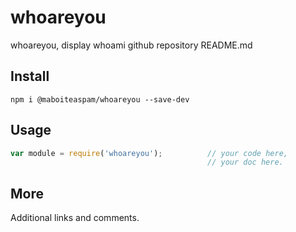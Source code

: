 # whoareyou

whoareyou, display whoami github repository README.md

## Install

    npm i @maboiteaspam/whoareyou --save-dev

## Usage

```js
var module = require('whoareyou');          // your code here,
                                            // your doc here.
```

## More

Additional links and comments.